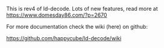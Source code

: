 This is rev4 of ld-decode.  Lots of new features, read more at https://www.domesday86.com/?p=2670

For more documentation check the wiki (here) on github:

https://github.com/happycube/ld-decode/wiki
